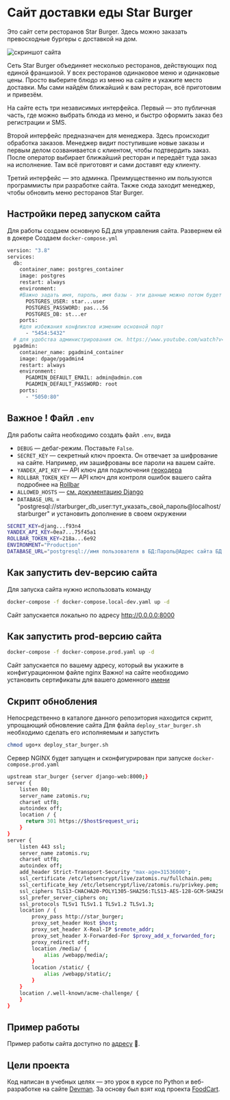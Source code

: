 # Сайт доставки еды Star Burger

Это сайт сети ресторанов Star Burger. Здесь можно заказать превосходные бургеры с доставкой на дом.

![скриншот сайта](https://dvmn.org/filer/canonical/1594651635/686/)


Сеть Star Burger объединяет несколько ресторанов, действующих под единой франшизой. У всех ресторанов одинаковое меню и одинаковые цены. Просто выберите блюдо из меню на сайте и укажите место доставки. Мы сами найдём ближайший к вам ресторан, всё приготовим и привезём.

На сайте есть три независимых интерфейса. Первый — это публичная часть, где можно выбрать блюда из меню, и быстро оформить заказ без регистрации и SMS.

Второй интерфейс предназначен для менеджера. Здесь происходит обработка заказов. Менеджер видит поступившие новые заказы и первым делом созванивается с клиентом, чтобы подтвердить заказ. После оператор выбирает ближайший ресторан и передаёт туда заказ на исполнение. Там всё приготовят и сами доставят еду клиенту.

Третий интерфейс — это админка. Преимущественно им пользуются программисты при разработке сайта. Также сюда заходит менеджер, чтобы обновить меню ресторанов Star Burger.

## Настройки перед запуском сайта
Для работы создаем основную БД для управления сайта. Развернем ей в докере
Создаем `docker-compose.yml`
```sh
version: "3.8"
services:
  db:
    container_name: postgres_container
    image: postgres
    restart: always
    environment:
    #Важно задать имя, пароль, имя базы - эти данные можно потом будет брать из файла .env
      POSTGRES_USER: star...user
      POSTGRES_PASSWORD: pas...56
      POSTGRES_DB: st...er
    ports:
    #для избежания конфликтов изменим основной порт
      - "5454:5432"
  # для удобства администрирования см. https://www.youtube.com/watch?v=qECVC6t_2mU
  pgadmin:
    container_name: pgadmin4_container
    image: dpage/pgadmin4
    restart: always
    environment:
      PGADMIN_DEFAULT_EMAIL: admin@admin.com
      PGADMIN_DEFAULT_PASSWORD: root
    ports:
      - "5050:80"
```

## Важное ! Файл `.env`
Для работы сайта необходимо создать файл `.env`, вида

- `DEBUG` — дебаг-режим. Поставьте `False`.
- `SECRET_KEY` — секретный ключ проекта. Он отвечает за шифрование на сайте. Например, им зашифрованы все пароли на вашем сайте.
- `YANDEX_API_KEY` — API ключ для подключения [геокодера](https://developer.tech.yandex.com/services)
- `ROLLBAR_TOKEN_KEY` — API ключ для контроля ошибок вашего сайта подробнее на [Rollbar](https://app.rollbar.com/)
- `ALLOWED_HOSTS` — [см. документацию Django](https://docs.djangoproject.com/en/3.1/ref/settings/#allowed-hosts)
- `DATABASE_URL` = "postgresql://starburger_db_user:тут_указать_свой_пароль@localhost/starburger"
и установить дополнение в своем окружении

```sh
SECRET_KEY=djang...f93n4
YANDEX_API_KEY=0ea7...75f45a1
ROLLBAR_TOKEN_KEY=218a...6e92
ENVIRONMENT="Production"
DATABASE_URL="postgresql://имя пользователя в БД:Пароль@Адрес сайта БД:Порт-5454/имя БД"
```

## Как запустить dev-версию сайта

Для запуска сайта нужно использовать команду
```sh
docker-compose -f docker-compose.local-dev.yaml up -d
```
Сайт запускается локально по адресу http://0.0.0.0:8000

## Как запустить prod-версию сайта

```sh
docker-compose -f docker-compose.prod.yaml up -d
```
Сайт запускается по вашему адресу, который вы укажите в конфигурационном файле nginx
Важно! на сайте необходимо установить сертификаты для вашего доменного [имени](https://letsencrypt.org/ru/getting-started/)

## Скрипт обнобления
Непосредственно в каталоге данного репозитория находится скрипт, упрощающий обновление сайта
Для файла `deploy_star_burger.sh` необходимо сделать его исполняемым и запустить
```sh
chmod ugo+x deploy_star_burger.sh
```

Сервер NGINX будет запущен и сконфигурирован при запуске `docker-compose.prod.yaml`
```sh
upstream star_burger {server django-web:8000;}
server {
    listen 80;
    server_name zatomis.ru;
    charset utf8;
    autoindex off;
    location / {
      return 301 https://$host$request_uri;
    }
}
server {
    listen 443 ssl;
    server_name zatomis.ru;
    charset utf8;
    autoindex off;
    add_header Strict-Transport-Security "max-age=31536000";
    ssl_certificate /etc/letsencrypt/live/zatomis.ru/fullchain.pem;
    ssl_certificate_key /etc/letsencrypt/live/zatomis.ru/privkey.pem;
    ssl_ciphers TLS13-CHACHA20-POLY1305-SHA256:TLS13-AES-128-GCM-SHA256:TLS13-AES-256-GCM-SHA384:ECDHE:!COMPLEMENTOFDEFA>
    ssl_prefer_server_ciphers on;
    ssl_protocols TLSv1 TLSv1.1 TLSv1.2 TLSv1.3;
    location / {
        proxy_pass http://star_burger;
        proxy_set_header Host $host;
        proxy_set_header X-Real-IP $remote_addr;
        proxy_set_header X-Forwarded-For $proxy_add_x_forwarded_for;
        proxy_redirect off;
        location /media/ {
            alias /webapp/media/;
        }
        location /static/ {
            alias /webapp/static/;
        }
    }
    location /.well-known/acme-challenge/ {
    }
}
```

## Пример работы
Пример работы сайта доступно по [адресу](https://zatomis.ru) 🍔.


## Цели проекта
Код написан в учебных целях — это урок в курсе по Python и веб-разработке на сайте [Devman](https://dvmn.org). За основу был взят код проекта [FoodCart](https://github.com/Saibharath79/FoodCart).
